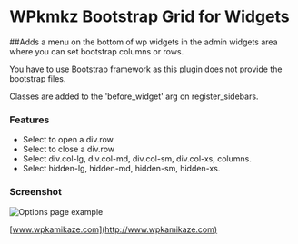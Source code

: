 WPkmkz Bootstrap Grid for Widgets
======================

##Adds a menu on the bottom of wp widgets in the admin widgets area where you can set bootstrap columns or rows.

You have to use Bootstrap framework as this plugin does not provide the bootstrap files.

Classes are added to the 'before_widget' arg on register_sidebars.

### Features

* Select to open a div.row
* Select to close a div.row
* Select div.col-lg, div.col-md, div.col-sm, div.col-xs, columns.
* Select hidden-lg, hidden-md, hidden-sm, hidden-xs.

### Screenshot

![Options page example](http://www.wpkamikaze.com/assets/wpkmkz-bootstrap-grid-widgets.png)



[www.wpkamikaze.com](http://www.wpkamikaze.com)